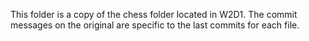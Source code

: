 This folder is a copy of the chess folder located in W2D1. The commit messages on the original are specific 
to the last commits for each file.
